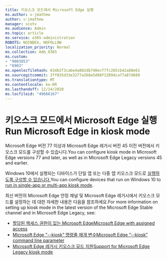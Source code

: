 ```yaml
---
title: 키오스크 모드에서 Microsoft Edge 실행
ms.author: v-jmathew
author: v-jmathew
manager: scotv
ms.audience: Admin
ms.topic: article
ms.service: o365-administration
ROBOTS: NOINDEX, NOFOLLOW
localization_priority: Normal
ms.collection: Adm_O365
ms.custom:
- "9003853"
- "6903"
ms.openlocfilehash: 634b2f3cabe4a802db740ecf7fc265cb42a88e61
ms.sourcegitcommit: 2ff035d33e3277a268a5d88f1209dca77a87d689
ms.translationtype: MT
ms.contentlocale: ko-KR
ms.lasthandoff: 12/14/2020
ms.locfileid: "49666167"
---
```

# <a name="run-microsoft-edge-in-kiosk-mode"></a><span data-ttu-id="1c794-102">키오스크 모드에서 Microsoft Edge 실행</span><span class="sxs-lookup"><span data-stu-id="1c794-102">Run Microsoft Edge in kiosk mode</span></span>

<span data-ttu-id="1c794-103">Microsoft Edge 버전 77 이상과 Microsoft Edge 레거시 버전 45 이전 버전에서 키오스크 모드를 구성할 수 있습니다.</span><span class="sxs-lookup"><span data-stu-id="1c794-103">You can configure kiosk mode in Microsoft Edge versions 77 and later, as well as in Microsoft Edge Legacy versions 45 and earlier.</span></span>

<span data-ttu-id="1c794-104">Windows 10에서 실행되는 디바이스가 단일 앱 또는 다중 앱 키오스크 모드로 [실행하도록 구성할 수 있습니다.](https://go.microsoft.com/fwlink/?linkid=2133659)</span><span class="sxs-lookup"><span data-stu-id="1c794-104">You can configure devices that run on Windows 10 to [run in single-app or multi-app kiosk mode](https://go.microsoft.com/fwlink/?linkid=2133659).</span></span>

<span data-ttu-id="1c794-105">최신 버전의 Microsoft Edge 안정 채널 및 Microsoft Edge 레거시에서 키오스크 모드를 설정하는 데 대한 자세한 내용은 다음을 참조하세요.</span><span class="sxs-lookup"><span data-stu-id="1c794-105">For more information on setting up kiosk mode in the latest version of the Microsoft Edge Stable channel and in Microsoft Edge Legacy, see:</span></span>

- [<span data-ttu-id="1c794-106">할당된 액세스 권한이 있는 Microsoft Edge</span><span class="sxs-lookup"><span data-stu-id="1c794-106">Microsoft Edge with assigned access</span></span>](https://go.microsoft.com/fwlink/?linkid=2133494)
- [<span data-ttu-id="1c794-107">Microsoft Edge "--kiosk" 명령줄 매개 변수</span><span class="sxs-lookup"><span data-stu-id="1c794-107">Microsoft Edge “--kiosk” command line parameter</span></span>](https://go.microsoft.com/fwlink/?linkid=2133724)
- [<span data-ttu-id="1c794-108">Microsoft Edge 레거시 키오스크 모드 지원</span><span class="sxs-lookup"><span data-stu-id="1c794-108">Support for Microsoft Edge Legacy kiosk mode</span></span>](https://go.microsoft.com/fwlink/?linkid=2133725)
